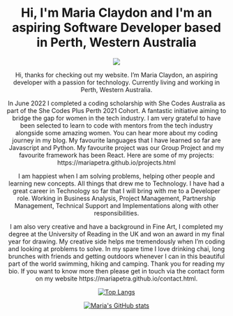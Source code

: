 <h1 align="center">Hi, I'm Maria Claydon and I'm an aspiring Software Developer based in Perth, Western Australia</h1>
<p align="center">
  <a href="https://skillicons.dev">
    <img src="https://skillicons.dev/icons?i=vscode,github,html,css,js,react,py,django,heroku" />
  </a>
</p>
<p align="center">Hi, thanks for checking out my website. I’m Maria Claydon, an aspiring developer with a passion for technology. 
Currently living and working in Perth, Western Australia.
</p>
<p align="center">In June 2022 I completed a coding scholarship with She Codes Australia as part of the She Codes Plus Perth 2021 Cohort. 
A fantastic initiative aiming to bridge the gap for women in the tech industry. I am very grateful to have been selected to learn to code 
with mentors from the tech industry alongside some amazing women. You can hear more about my coding journey in my blog. My favourite languages 
that I have learned so far are Javascript and Python. My favourite project was our Group Project and my favourite framework has been React. 
Here are some of my projects: https://mariapetra.github.io/projects.html
</p>
<p align="center">I am happiest when I am solving problems, helping other people and learning new concepts. All things that drew me to Technology. 
I have had a great career in Technology so far that I will bring with me to a Developer role. Working in Business Analysis, Project Management, 
Partnership Management, Technical Support and Implementations along with other responsibilities.
</p>
<p align="center">I am also very creative and have a background in Fine Art, I completed my degree at the University of Reading in the UK and won 
an award in my final year for drawing. My creative side helps me tremendously when I’m coding and looking at problems to solve. In my spare time 
I love drinking chai, long brunches with friends and getting outdoors whenever I can in this beautiful part of the world swimming, hiking and 
camping. Thank you for reading my bio. If you want to know more then please get in touch via the contact form on my website https://mariapetra.github.io/contact.html.
</p>

<div align="center">

[![Top Langs](https://github-readme-stats.vercel.app/api/top-langs/?username=mariapetra&layout=compact)](https://github.com/mariapetra/github-readme-stats)
  
[![Maria's GitHub stats](https://github-readme-stats.vercel.app/api?username=mariapetra&hide=stars,issues)](https://github.com/mariapetra/github-readme-stats)
  
</div>
